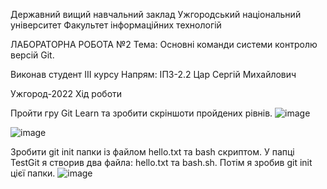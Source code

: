 Державний вищий навчальний заклад Ужгородський національний університет Факультет інформаційних технологій

ЛАБОРАТОРНА РОБОТА №2 Тема: Основні команди системи контролю версій Git.

Виконав студент ІIІ курсу Напрям: ІПЗ-2.2 Цар Сергій Михайлович

Ужгород-2022 Хід роботи

Пройти гру Git Learn та зробити скріншоти пройдених рівнів.
![image](https://user-images.githubusercontent.com/75271497/217420097-92bb906a-c7ed-4242-b6ec-51a6c1a2b567.png)

![image](https://user-images.githubusercontent.com/75271497/217420240-8310aa11-be86-4218-91db-164d3e3dc389.png)

Зробити git init папки із файлом hello.txt та bash скриптом. У папці TestGit я створив два файла: hello.txt та bash.sh. Потім я зробив git init цієї папки.
![image](https://user-images.githubusercontent.com/75271497/217489569-ceca5605-7681-4aa0-9989-8343d5d65831.png)


